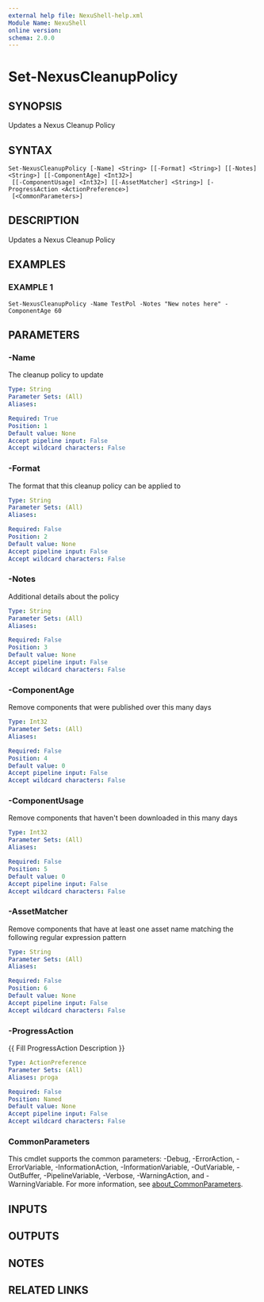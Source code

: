 ```yaml
---
external help file: NexuShell-help.xml
Module Name: NexuShell
online version:
schema: 2.0.0
---
```


# Set-NexusCleanupPolicy

## SYNOPSIS
Updates a Nexus Cleanup Policy

## SYNTAX

```
Set-NexusCleanupPolicy [-Name] <String> [[-Format] <String>] [[-Notes] <String>] [[-ComponentAge] <Int32>]
 [[-ComponentUsage] <Int32>] [[-AssetMatcher] <String>] [-ProgressAction <ActionPreference>]
 [<CommonParameters>]
```

## DESCRIPTION
Updates a Nexus Cleanup Policy

## EXAMPLES

### EXAMPLE 1
```
Set-NexusCleanupPolicy -Name TestPol -Notes "New notes here" -ComponentAge 60
```

## PARAMETERS

### -Name
The cleanup policy to update

```yaml
Type: String
Parameter Sets: (All)
Aliases:

Required: True
Position: 1
Default value: None
Accept pipeline input: False
Accept wildcard characters: False
```

### -Format
The format that this cleanup policy can be applied to

```yaml
Type: String
Parameter Sets: (All)
Aliases:

Required: False
Position: 2
Default value: None
Accept pipeline input: False
Accept wildcard characters: False
```

### -Notes
Additional details about the policy

```yaml
Type: String
Parameter Sets: (All)
Aliases:

Required: False
Position: 3
Default value: None
Accept pipeline input: False
Accept wildcard characters: False
```

### -ComponentAge
Remove components that were published over this many days

```yaml
Type: Int32
Parameter Sets: (All)
Aliases:

Required: False
Position: 4
Default value: 0
Accept pipeline input: False
Accept wildcard characters: False
```

### -ComponentUsage
Remove components that haven't been downloaded in this many days

```yaml
Type: Int32
Parameter Sets: (All)
Aliases:

Required: False
Position: 5
Default value: 0
Accept pipeline input: False
Accept wildcard characters: False
```

### -AssetMatcher
Remove components that have at least one asset name matching the following regular expression pattern

```yaml
Type: String
Parameter Sets: (All)
Aliases:

Required: False
Position: 6
Default value: None
Accept pipeline input: False
Accept wildcard characters: False
```

### -ProgressAction
{{ Fill ProgressAction Description }}

```yaml
Type: ActionPreference
Parameter Sets: (All)
Aliases: proga

Required: False
Position: Named
Default value: None
Accept pipeline input: False
Accept wildcard characters: False
```

### CommonParameters
This cmdlet supports the common parameters: -Debug, -ErrorAction, -ErrorVariable, -InformationAction, -InformationVariable, -OutVariable, -OutBuffer, -PipelineVariable, -Verbose, -WarningAction, and -WarningVariable. For more information, see [about_CommonParameters](http://go.microsoft.com/fwlink/?LinkID=113216).

## INPUTS

## OUTPUTS

## NOTES

## RELATED LINKS

